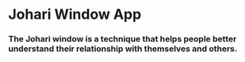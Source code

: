 # Johari Window App
### The Johari window is a technique that helps people better understand their relationship with themselves and others. 
